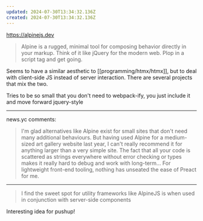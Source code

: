 ```yaml
---
updated: 2024-07-30T13:34:32.136Z
created: 2024-07-30T13:34:32.136Z
---
```

https://alpinejs.dev

> Alpine is a rugged, minimal tool for composing behavior directly in your markup. Think of it like jQuery for the modern web. Plop in a script tag and get going.

Seems to have a similar aesthetic to [[programming/htmx/htmx]], but to deal with client-side JS instead of server interaction. There are several projects that mix the two.

Tries to be so small that you don't need to webpack-ify, you just include it and move forward jquery-style

---
news.yc comments:

> I'm glad alternatives like Alpine exist for small sites that don't need many additional behaviours. But having used Alpine for a medium-sized art gallery website last year, I can't really recommend it for anything larger than a very simple site. The fact that all your code is scattered as strings everywhere without error checking or types makes it really hard to debug and work with long-term...
> For lightweight front-end tooling, nothing has unseated the ease of Preact for me.

---

> I find the sweet spot for utility frameworks like AlpineJS is when used in conjunction with server-side components

Interesting idea for pushup!